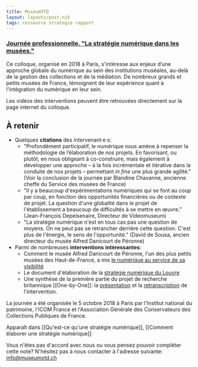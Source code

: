 ```yaml
---
title: MuseumXTD
layout: layouts/post.njk
tags: ressource strategie rapport
---
```

### [Journée professionnelle. "La stratégie numérique dans les musées."](https://www.culture.gouv.fr/Thematiques/Musees/Les-musees-en-France/Les-politiques-des-musees-de-France/Colloques-et-journees-d-etudes-des-musees-de-France/Publications-colloques/Journee-professionnelle-La-strategie-numerique-dans-les-musees-Paris-05-10-2018) 
Ce colloque, organisé en 2018 à Paris, s'intéresse aux enjeux d’une approche globale du numérique au sein des institutions muséales, au-delà de la gestion des collections et de la médiation. De nombreux grands et petits musées de France, témoignent de leur expérience quant à l'intégration du numérique en leur sein.   

Les vidéos des interventions peuvent être retrouvées directement sur la page internet du colloque.   

## À retenir
- Quelques **citations** des intervenant·e·s: 
	- "Profondément participatif, le numérique nous amène à repenser la méthodologie de l’élaboration de nos projets. En favorisant, ou plutôt, en nous obligeant à co-construire, mais également à développer une approche – à la fois incrémentale et itérative dans la conduite de nos projets – permettant *in fine* une plus grande agilité." (Voir la conclusion de la journée par Blandine Chavanne, ancienne cheffe du Service des musées de France)
	- "Il y a beaucoup d'expérimentations numériques qui se font au coup par coup, en fonction des opportunités financières ou de contexte de projet. La question d'une globalité dans le projet de l'établissement a beaucoup de difficultés à se mettre en œuvre." (Jean-François Depelsenaire, Directeur de Videomuseum)
	- "La stratégie numérique n'est en tous cas pas une question de moyens. On ne peut pas se retrancher derrière cette question. C'est plus de l'énergie, le sens de l'opportunité." (David de Sousa, ancien directeur du musée Alfred Danicourt de Péronne)
- Parmi de nombreuses **interventions** **intéressantes**: 
	- Comment le musée Alfred Danicourt de Péronne, l'un des plus petits musées des Haut-de-France, a mis [le numérique au service de sa visibilité](https://www.culture.gouv.fr/Media/Thematiques/Musees/Colloques-Journees-d-etudes/Strategie-numerique-dans-les-musees/Intervention-de-M.-David-de-Sousa) 
	- Le document d'élaboration de la [stratégie numérique du Louvre](https://www.culture.gouv.fr/Media/Thematiques/Musees/Colloques-Journees-d-etudes/Strategie-numerique-dans-les-musees/Presentation-de-Mme-Marion-Oechsli)
	- Une synthèse de la première partie du projet de recherche britannique [[One-by-One]]: la [présentation](https://www.culture.gouv.fr/Media/Thematiques/Musees/Colloques-Journees-d-etudes/Strategie-numerique-dans-les-musees/Presentation-de-Mme-Sally-Anne-Barnes-et-de-M.-Ross-Parry) et la [retranscription](https://www.culture.gouv.fr/Media/Thematiques/Musees/Colloques-Journees-d-etudes/Strategie-numerique-dans-les-musees/Intervention-de-Mme-Sally-Anne-Barnes-et-de-M.-Ross-Parry) de l'intervention. 

La journée a été organisée le 5 octobre 2018 à Paris par l'Institut national du patrimoine, l'ICOM France et l'Association Générale des Conservateurs des Collections Publiques de France.   

Apparaît dans [[Qu'est-ce qu'une stratégie numérique]], [[Comment élaborer une stratégie numérique]]   

Vous n'êtes pas d'accord avec nous ou vous pensez pouvoir compléter cette note? N'hésitez pas à nous contacter à l'adresse suivante: [info@museumxtd.ch](mailto:info@museumxtd.ch)
